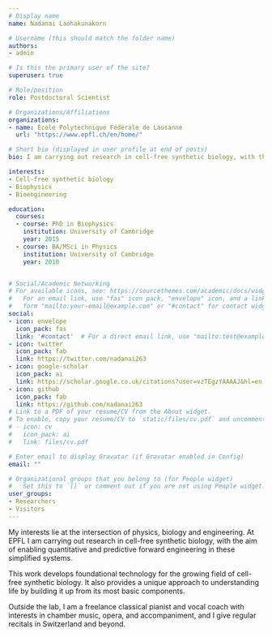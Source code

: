 ```yaml
---
# Display name
name: Nadanai Laohakunakorn

# Username (this should match the folder name)
authors:
- admin

# Is this the primary user of the site?
superuser: true

# Role/position
role: Postdoctoral Scientist

# Organizations/Affiliations
organizations:
- name: École Polytechnique Fédérale de Lausanne
  url: "https://www.epfl.ch/en/home/"

# Short bio (displayed in user profile at end of posts)
bio: I am carrying out research in cell-free synthetic biology, with the aim of enabling quantitative and predictive forward engineering in these simplified systems.

interests:
- Cell-free synthetic biology
- Biophysics
- Bioengineering

education:
  courses:
  - course: PhD in Biophysics
    institution: University of Cambridge
    year: 2015
  - course: BA/MSci in Physics
    institution: University of Cambridge
    year: 2010


# Social/Academic Networking
# For available icons, see: https://sourcethemes.com/academic/docs/widgets/#icons
#   For an email link, use "fas" icon pack, "envelope" icon, and a link in the
#   form "mailto:your-email@example.com" or "#contact" for contact widget.
social:
- icon: envelope
  icon_pack: fas
  link: '#contact'  # For a direct email link, use "mailto:test@example.org".
- icon: twitter
  icon_pack: fab
  link: https://twitter.com/nadanai263
- icon: google-scholar
  icon_pack: ai
  link: https://scholar.google.co.uk/citations?user=vzTEgzYAAAAJ&hl=en
- icon: github
  icon_pack: fab
  link: https://github.com/nadanai263
# Link to a PDF of your resume/CV from the About widget.
# To enable, copy your resume/CV to `static/files/cv.pdf` and uncomment the lines below.  
# - icon: cv
#   icon_pack: ai
#   link: files/cv.pdf

# Enter email to display Gravatar (if Gravatar enabled in Config)
email: ""

# Organizational groups that you belong to (for People widget)
#   Set this to `[]` or comment out if you are not using People widget.  
user_groups:
- Researchers
- Visitors
---
```


My interests lie at the intersection of physics, biology and engineering. At EPFL I am carrying out research in cell-free synthetic biology, with the aim of enabling quantitative and predictive forward engineering in these simplified systems.

This work develops foundational technology for the growing field of cell-free synthetic biology. It also provides a unique approach to understanding life by building it up from its most basic components.

Outside the lab, I am a freelance classical pianist and vocal coach with interests in chamber music, opera, and accompaniment, and I give regular recitals in Switzerland and beyond.
